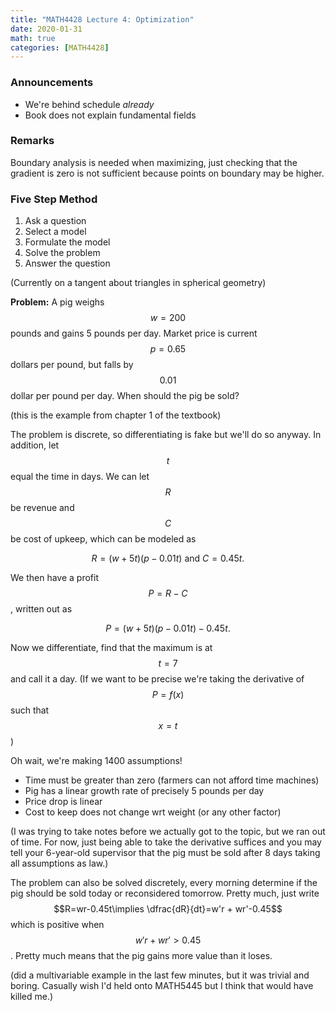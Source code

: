 ```yaml
---
title: "MATH4428 Lecture 4: Optimization"
date: 2020-01-31
math: true 
categories: [MATH4428]
---
```


### Announcements

- We're behind schedule *already*
- Book does not explain fundamental fields

### Remarks

Boundary analysis is needed when maximizing, just checking that the gradient is zero is not sufficient because points on boundary may be higher.

### Five Step Method

1. Ask a question
2. Select a model
3. Formulate the model
4. Solve the problem
5. Answer the question

(Currently on a tangent about triangles in spherical geometry)


**Problem:** A pig weighs $$w=200$$ pounds and gains 5 pounds per day. Market price is current $$p=0.65$$ dollars per pound, but falls by $$0.01$$ dollar per pound per day. When should the pig be sold?

(this is the example from chapter 1 of the textbook)

The problem is discrete, so differentiating is fake but we'll do so anyway. In addition, let $$t$$ equal the time in days. We can let $$R$$ be revenue and $$C$$ be cost of upkeep, which can be modeled as 

$$R=(w+5t)(p-0.01t)\text{ and } C = 0.45t.$$

We then have a profit $$P=R-C$$, written out as 

$$P=(w+5t)(p-0.01t)-0.45t.$$

Now we differentiate, find that the maximum is at $$t=7$$ and call it a day. (If we want to be precise we're taking the derivative of $$P=f(x)$$ such that $$x=t$$)

Oh wait, we're making 1400 assumptions!

- Time must be greater than zero (farmers can not afford time machines)
- Pig has a linear growth rate of precisely 5 pounds per day
- Price drop is linear
- Cost to keep does not change wrt weight (or any other factor)

(I was trying to take notes before we actually got to the topic, but we ran out of time. For now, just being able to take the derivative suffices and you may tell your 6-year-old supervisor that the pig must be sold after 8 days taking all assumptions as law.)

The problem can also be solved discretely, every morning determine if the pig should be sold today or reconsidered tomorrow. Pretty much, just write $$R=wr-0.45t\implies \dfrac{dR}{dt}=w'r + wr'-0.45$$ which is positive when $$w'r+wr'>0.45$$. Pretty much means that the pig gains more value than it loses.

(did a multivariable example in the last few minutes, but it was trivial and boring. Casually wish I'd held onto MATH5445 but I think that would have killed me.)
